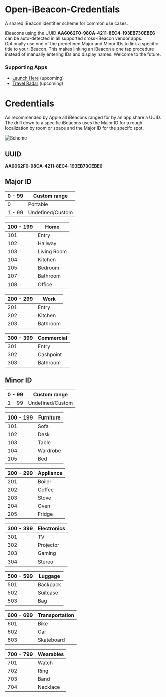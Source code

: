 Open-iBeacon-Credentials
========================

A shared iBeacon identifier scheme for common use cases.

iBeacons using the UUID **AA6062F0-98CA-4211-8EC4-193EB73CEBE6** can be auto-detected in all supported cross-iBeacon vendor apps. Optionally use one of the predefined Major and Minor IDs to link a specific title to your iBeacon. This makes linking an iBeacon a one tap procedure instead of manually entering IDs and display names. Welcome to the future.

### Supporting Apps

* [Launch Here](http://launchhere.awwapps.com) (upcoming)
* [Travel Radar](http://travelradar.awwapps.com) (upcoming)

# Credentials

As recommended by Apple all iBeacons ranged for by an app share a UUID. The drill down to a specific iBeacons uses the Major ID for a rough localization by room or space and the Major ID for the specifc spot.

![Scheme](https://raw.githubusercontent.com/AwwApps/Open-iBeacon-Credentials/master/assets/Scheme_Teaser.svg)

## UUID

**AA6062F0-98CA-4211-8EC4-193EB73CEBE6**

## Major ID

| 0 - 99 | Custom range |
| ------ | -------------------- |  
| 0 | Portable 
| 1 - 99 | Undefined/Custom


| 100 - 199 | Home |
| --------- | ---- |
| 101       | Entry
| 102       | Hallway
| 103       | Living Room
| 104       | Kitchen
| 105       | Bedroom
| 107       | Bathroom
| 108       | Office


| 200 - 299 | Work 
| --------- | ---- 
| 201       | Entry 
| 202       | Kitchen 
| 203       | Bathroom 


| 300 - 399 | Commercial 
| --------- | ---------- 
| 301 | Entry 
| 302 | Cashpoint 
| 303 | Bathroom 


## Minor ID

| 0 - 99 | Custom range 
| ------ | -------------------- 
| 1 - 99 | Undefined/Custom


| 100 - 199 | Furniture 
| --------- | ---------- 
| 101 | Sofa 
| 102 | Desk 
| 103 | Table 
| 104 | Wardrobe 
| 105 | Bed 


| 200 - 299 | Appliance 
| --------- | ---------- 
| 201 | Boiler
| 202 | Coffee
| 203 | Stove
| 204 | Oven
| 205 | Fridge


| 300 - 399 | Electronics
| --------- | ---------- 
| 301 | TV
| 302 | Projector 
| 303 | Gaming 
| 304 | Stereo 


| 500 - 599 | Luggage 
| --------- | ----------
| 501 | Backpack
| 502 | Suitcase
| 503 | Bag 

 
| 600 - 699 | Transportation |
| --------- | ---------- |
| 601 | Bike
| 602 | Car 
| 603 | Skateboard 


| 700 - 799 | Wearables |
| --------- | ---------- |
| 701 | Watch |
| 702 | Ring |
| 703 | Band |
| 704 | Necklace |
